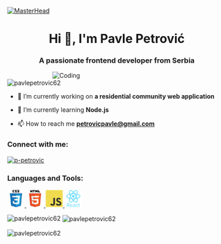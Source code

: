 [![MasterHead](https://pbs.twimg.com/media/FMVvdpmVEAkkZjQ?format=jpg&name=4096x4096)](#)
<h1 align="center">Hi 👋, I'm Pavle Petrović</h1>
<h3 align="center">A passionate frontend developer from Serbia</h3>
<img align="right" alt="Coding" width="400" src="https://i.giphy.com/media/qgQUggAC3Pfv687qPC/giphy.webp">

<p align="left"> <img src="https://komarev.com/ghpvc/?username=pavlepetrovic62&label=Profile%20views&color=0e75b6&style=flat" alt="pavlepetrovic62" /> </p>

- 🔭 I’m currently working on **a residential community web application**

- 🌱 I’m currently learning **Node.js**

- 📫 How to reach me **petrovicpavle@gmail.com**

<h3 align="left">Connect with me:</h3>
<p align="left">
<a href="https://linkedin.com/in/p-petrovic" target="blank"><img align="center" src="https://raw.githubusercontent.com/rahuldkjain/github-profile-readme-generator/master/src/images/icons/Social/linked-in-alt.svg" alt="p-petrovic" height="30" width="40" /></a>
</p>

<h3 align="left">Languages and Tools:</h3>
<p align="left"> <a href="https://www.w3schools.com/css/" target="_blank" rel="noreferrer"> <img src="https://raw.githubusercontent.com/devicons/devicon/master/icons/css3/css3-original-wordmark.svg" alt="css3" width="40" height="40"/> </a> <a href="https://www.w3.org/html/" target="_blank" rel="noreferrer"> <img src="https://raw.githubusercontent.com/devicons/devicon/master/icons/html5/html5-original-wordmark.svg" alt="html5" width="40" height="40"/> </a> <a href="https://developer.mozilla.org/en-US/docs/Web/JavaScript" target="_blank" rel="noreferrer"> <img src="https://raw.githubusercontent.com/devicons/devicon/master/icons/javascript/javascript-original.svg" alt="javascript" width="40" height="40"/> </a> <a href="https://reactjs.org/" target="_blank" rel="noreferrer"> <img src="https://raw.githubusercontent.com/devicons/devicon/master/icons/react/react-original-wordmark.svg" alt="react" width="40" height="40"/> </a> </p>

<p><img align="left" src="https://github-readme-stats.vercel.app/api/top-langs?username=pavlepetrovic62&show_icons=true&locale=en&layout=compact" alt="pavlepetrovic62" /></p>

<p>&nbsp;<img align="center" src="https://github-readme-stats.vercel.app/api?username=pavlepetrovic62&show_icons=true&locale=en" alt="pavlepetrovic62" /></p>

<p><img align="center" src="https://github-readme-streak-stats.herokuapp.com/?user=pavlepetrovic62&" alt="pavlepetrovic62" /></p>
